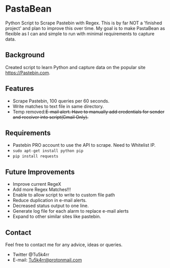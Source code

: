 # PastaBean
Python Script to Scrape Pastebin with Regex. This is by far  NOT a 'finished project' and plan to improve this over time.
My goal is to make PastaBean as flexible as I can and simple to run with minimal requirements to capture data.

## Background
Created script to learn Python and capture data on the popular site https://Pastebin.com.

## Features
- Scrape Pastebin, 100 queries per 60 seconds.
- Write matches to text file in same directory.
- Temp removed:~~E-mail alert. Have to manually add credentials for sender and receiver  into script(Gmail Only).~~

## Requirements
- Pastebin PRO account to use the API to scrape. Need to Whitelist IP.
- `sudo apt-get install python pip`
- `pip install requests`

## Future Improvements 
- Improve current RegeX
- Add more Regex Matches!!!
- Enable to allow script to write to custom file path
- Reduce duplication in e-mail alerts.
- Decreased status output to one line.
- Generate log file for each alarm to replace e-mail alerts
- Expand to other similar sites like pastebin.


## Contact
Feel free to contact me for any advice, ideas or queries.
- Twitter @Tu5k4rr
- E-mail: Tu5k4rr@protonmail.com


